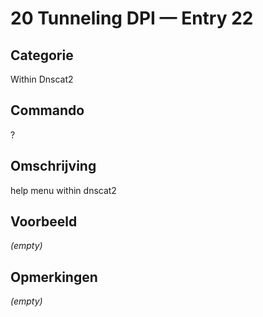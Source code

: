 # 20 Tunneling DPI — Entry 22

## Categorie

Within Dnscat2

## Commando

?

## Omschrijving

help menu within dnscat2

## Voorbeeld

_(empty)_

## Opmerkingen

_(empty)_

